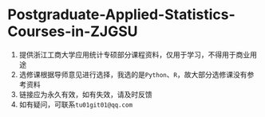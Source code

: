 # Postgraduate-Applied-Statistics-Courses-in-ZJGSU
1. 提供浙江工商大学应用统计专硕部分课程资料，仅用于学习，不得用于商业用途
2. 选修课根据导师意见进行选择，我选的是`Python`、`R`，故大部分选修课没有参考资料
3. 链接应为永久有效，如有失效，请及时反馈
4. 如有疑问，可联系`tu01git01@qq.com`
